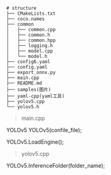 
```
# structure
├── CMakeLists.txt
├── coco.names
├── common
│   ├── common.cpp
│   ├── common.h
│   ├── common.hpp
│   ├── logging.h
│   ├── model.cpp
│   └── model.h
├── config6.yaml
├── config.yaml
├── export_onnx.py
├── main.cpp
├── README.md
├── samples(图片)
├── yaml-cpp(yaml工具)
├── yolov5.cpp
└── yolov5.h
```

> main.cpp

YOLOv5 YOLOv5(confile_file); 

YOLOv5.LoadEngine();
> yolov5.cpp


YOLOv5.InferenceFolder(folder_name);




